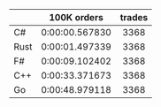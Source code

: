 ||100K orders|trades|
-|:-:|:-:|
|C#|0:00:00.567830|3368|
|Rust|0:00:01.497339|3368|
|F#|0:00:09.102402|3368|
|C++|0:00:33.371673|3368|
|Go|0:00:48.979118|3368|


